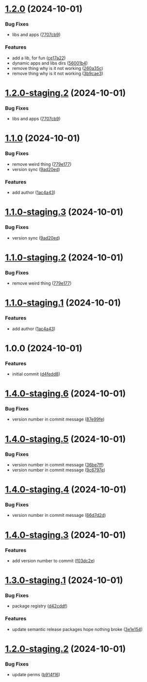 # [1.2.0](https://github.com/shanedaugherty/test-versioning/compare/v1.1.0...v1.2.0) (2024-10-01)


### Bug Fixes

* libs and apps ([7707cb9](https://github.com/shanedaugherty/test-versioning/commit/7707cb96d11cb89725c9fc1f20c18b2624fbe21d))


### Features

* add a lib, for fun ([ce17a22](https://github.com/shanedaugherty/test-versioning/commit/ce17a225fddc964930814aead7cdf6e2b0cbb1ab))
* dynamic apps and libs dirs ([56001b4](https://github.com/shanedaugherty/test-versioning/commit/56001b42a00a5b824eb183b4f3928fc0a2a134b8))
* remove thing why is it not working ([260a35c](https://github.com/shanedaugherty/test-versioning/commit/260a35c5e8cb68da183305f4e9a52d9159754e0a))
* remove thing why is it not working ([3b9cae3](https://github.com/shanedaugherty/test-versioning/commit/3b9cae39734eeca498233c2bcacf3fb66ed3da63))

# [1.2.0-staging.2](https://github.com/shanedaugherty/test-versioning/compare/v1.2.0-staging.1...v1.2.0-staging.2) (2024-10-01)


### Bug Fixes

* libs and apps ([7707cb9](https://github.com/shanedaugherty/test-versioning/commit/7707cb96d11cb89725c9fc1f20c18b2624fbe21d))

# [1.1.0](https://github.com/shanedaugherty/test-versioning/compare/v1.0.0...v1.1.0) (2024-10-01)


### Bug Fixes

* remove weird thing ([779e177](https://github.com/shanedaugherty/test-versioning/commit/779e1775a3bb391e2fb197bef2ae02f4f3ebf592))
* version sync ([9ad20ed](https://github.com/shanedaugherty/test-versioning/commit/9ad20ede8529bb4afe5cd4a2074665925d286349))


### Features

* add author ([1ac4a43](https://github.com/shanedaugherty/test-versioning/commit/1ac4a4330523b956aacac531099f7e531eb58077))

# [1.1.0-staging.3](https://github.com/shanedaugherty/test-versioning/compare/v1.1.0-staging.2...v1.1.0-staging.3) (2024-10-01)


### Bug Fixes

* version sync ([9ad20ed](https://github.com/shanedaugherty/test-versioning/commit/9ad20ede8529bb4afe5cd4a2074665925d286349))

# [1.1.0-staging.2](https://github.com/shanedaugherty/test-versioning/compare/v1.1.0-staging.1...v1.1.0-staging.2) (2024-10-01)


### Bug Fixes

* remove weird thing ([779e177](https://github.com/shanedaugherty/test-versioning/commit/779e1775a3bb391e2fb197bef2ae02f4f3ebf592))

# [1.1.0-staging.1](https://github.com/shanedaugherty/test-versioning/compare/v1.0.0...v1.1.0-staging.1) (2024-10-01)


### Features

* add author ([1ac4a43](https://github.com/shanedaugherty/test-versioning/commit/1ac4a4330523b956aacac531099f7e531eb58077))

# 1.0.0 (2024-10-01)


### Features

* initial commit ([d4fedd8](https://github.com/shanedaugherty/test-versioning/commit/d4fedd8ddfb81f2f33345464db9cbef256b78ee6))

# [1.4.0-staging.6](https://github.com/Ilant-Health/test-versioning/compare/v1.4.0-staging.5...v1.4.0-staging.6) (2024-10-01)


### Bug Fixes

* version number in commit message ([87e99fe](https://github.com/Ilant-Health/test-versioning/commit/87e99fe1093cf3b787bdfe47dbee2614ab7496fc))

# [1.4.0-staging.5](https://github.com/Ilant-Health/test-versioning/compare/v1.4.0-staging.4...v1.4.0-staging.5) (2024-10-01)


### Bug Fixes

* version number in commit message ([36be7ff](https://github.com/Ilant-Health/test-versioning/commit/36be7ffff2315c44c10cfd0cbabd284dc0632d08))
* version number in commit message ([9c6797e](https://github.com/Ilant-Health/test-versioning/commit/9c6797eea8492bb745f29b86d9c5560484a06e66))

# [1.4.0-staging.4](https://github.com/Ilant-Health/test-versioning/compare/v1.4.0-staging.3...v1.4.0-staging.4) (2024-10-01)


### Bug Fixes

* version number in commit message ([66d7d2d](https://github.com/Ilant-Health/test-versioning/commit/66d7d2d0f80d3ab533410ba1215caf9a548d1e1a))

# [1.4.0-staging.3](https://github.com/Ilant-Health/test-versioning/compare/v1.4.0-staging.2...v1.4.0-staging.3) (2024-10-01)


### Features

* add version number to commit ([f03dc2e](https://github.com/Ilant-Health/test-versioning/commit/f03dc2e1f21fe4e29b2336fe4737953c2cf0a6e7))

# [1.3.0-staging.1](https://github.com/Ilant-Health/test-versioning/compare/v1.2.0...v1.3.0-staging.1) (2024-10-01)


### Bug Fixes

* package registry ([d42cddf](https://github.com/Ilant-Health/test-versioning/commit/d42cddfdea8546f39cd39a573684f2053a4b0c43))


### Features

* update semantic release packages hope nothing broke ([3e1e154](https://github.com/Ilant-Health/test-versioning/commit/3e1e154152ef973352683e7b9969baf2915749aa))

# [1.2.0-staging.2](https://github.com/Ilant-Health/test-versioning/compare/v1.2.0-staging.1...v1.2.0-staging.2) (2024-10-01)


### Bug Fixes

* update perms ([b914f16](https://github.com/Ilant-Health/test-versioning/commit/b914f16f7f7f6cd20a1411249bf9c4948dbf480b))
